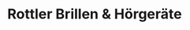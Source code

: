 ---
title: "Rottler Brillen & Hörgeräte"
url: /bad-harzburg/rottler-brillen-und-hoergeraete/
shop: Optiker
---